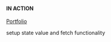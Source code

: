 #### IN ACTION

[Portfolio](https://gatsby-strapi-portfolio-project.netlify.app/)

setup state value and fetch functionality
